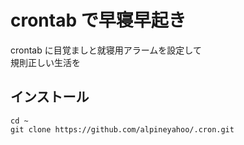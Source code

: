 # crontab で早寝早起き
crontab に目覚ましと就寝用アラームを設定して
<br>
規則正しい生活を
## インストール

```shell
cd ~
git clone https://github.com/alpineyahoo/.cron.git
```
